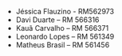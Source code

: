 ﻿- Jéssica Flauzino - RM562973
- Davi Duarte – RM 566316
- Kauã Carvalho – RM 566371
- Leonardo Lopes – RM 561349
- Matheus Brasil – RM 561456
